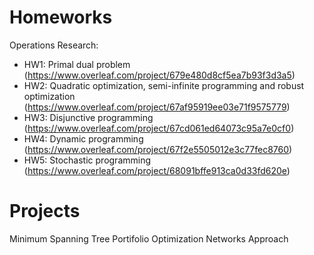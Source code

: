 # Homeworks

Operations Research:
- HW1: Primal dual problem (https://www.overleaf.com/project/679e480d8cf5ea7b93f3d3a5)
- HW2: Quadratic optimization, semi-infinite programming and robust optimization (https://www.overleaf.com/project/67af95919ee03e71f9575779)
- HW3: Disjunctive programming (https://www.overleaf.com/project/67cd061ed64073c95a7e0cf0)
- HW4: Dynamic programming (https://www.overleaf.com/project/67f2e5505012e3c77fec8760)
- HW5: Stochastic programming (https://www.overleaf.com/project/68091bffe913ca0d33fd620e)

# Projects

Minimum Spanning Tree
Portifolio Optimization Networks Approach